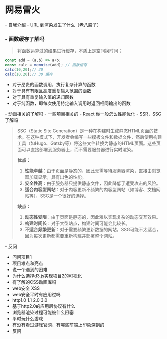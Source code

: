 # 网易雷火

\- 自我介绍
\- URL 到渲染发生了什么（老八股了）

### \- 函数缓存了解吗

> 将函数运算过的结果进行缓存，本质上是空间换时间；

```js
const add = (a,b) => a+b;
const calc = memoize(add); // 函数缓存
calc(10,20);// 30
calc(10,20);// 30 缓存
```

- 对于昂贵的函数调用，执行复杂计算的函数
- 对于具有有限且高度重复输入范围的函数
- 对于具有重复输入值的递归函数
- 对于纯函数，即每次使用特定输入调用时返回相同输出的函数



\- 动画相关的了解吗
\- 一些项目相关的
\- React 你一般怎么性能优化
\- SSR，SSG 了解吗

> SSG（Static Site Generation）是一种在构建时生成静态HTML页面的技术。在这种模式下，开发者会编写一些模板文件和数据文件，然后使用构建工具（如Hugo、Gatsby等）将这些文件转换为静态的HTML页面。这些页面可以直接部署到服务器上，而不需要服务器进行实时渲染。
>
> **优点：**
>
> 1. **性能卓越**：由于页面是静态的，因此无需等待服务器渲染，直接由浏览器加载显示，具有出色的性能。
> 2. **安全性高**：由于服务器只提供静态文件，因此降低了遭受攻击的风险。
> 3. **适合内容型网站**：对于内容更新不频繁的内容型网站（如博客、文档网站等），SSG是一个很好的选择。
>
> **缺点：**
>
> 1. **动态性受限**：由于页面是静态的，因此难以实现复杂的动态交互效果。
> 2. **构建时间长**：对于大型站点，构建时间可能会比较长。
> 3. **不适合频繁更新**：对于需要频繁更新数据的网站，SSG可能不太适合，因为每次更新都需要重新构建并部署整个网站。

\- 反问





- 问问项目1
- 项目难点和亮点
- 说一个遇到的困难
- 为什么选择d3.js实现项目2的可视化
- 有了解的CSS动画库吗
- web安全 XSS 
- web安全平时有应用过吗
- http1.0 1.1 2.0 3.0
- 基于http2.0的应用层协议有什么
- 浏览器渲染过程可能被什么阻塞
- 平时玩什么游戏
- 有没有看过游戏官网，有哪些前端上印象深刻的
- 反问

